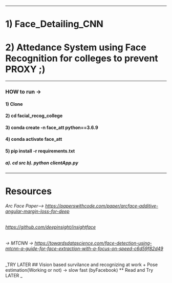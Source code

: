 --------------------------------------------------
# 1) Face_Detailing_CNN 
# 2) Attedance System using Face Recognition for colleges to prevent PROXY ;)
--------------------------------------------------
### HOW to run -> 
#### 1) Clone
#### 2) cd facial_recog_college
#### 3) conda create -n face_att python==3.6.9
#### 4) conda activate face_att
#### 5) pip install -r requirements.txt
#####  a).  cd src  b). python clientApp.py

----------------------------------------------------
# Resources 
###### Arc Face Paper--> https://paperswithcode.com/paper/arcface-additive-angular-margin-loss-for-deep
###### https://github.com/deepinsight/insightface
###### -> MTCNN -> https://towardsdatascience.com/face-detection-using-mtcnn-a-guide-for-face-extraction-with-a-focus-on-speed-c6d59f82d49
_TRY LATER ## Vision based survilance and recognizing at work + Pose estimation(Working or not)  -> slow fast (byFacebook) ** Read and Try LATER _
